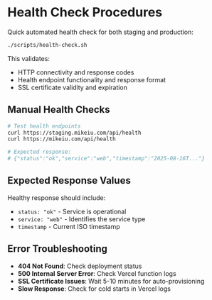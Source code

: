 # Health Check Procedures

Quick automated health check for both staging and production:

```bash
./scripts/health-check.sh
```

This validates:

- HTTP connectivity and response codes
- Health endpoint functionality and response format
- SSL certificate validity and expiration

## Manual Health Checks

```bash
# Test health endpoints
curl https://staging.mikeiu.com/api/health
curl https://mikeiu.com/api/health

# Expected response:
# {"status":"ok","service":"web","timestamp":"2025-08-16T..."}
```

## Expected Response Values

Healthy response should include:

- `status: "ok"` - Service is operational
- `service: "web"` - Identifies the service type
- `timestamp` - Current ISO timestamp

## Error Troubleshooting

- **404 Not Found**: Check deployment status
- **500 Internal Server Error**: Check Vercel function logs
- **SSL Certificate Issues**: Wait 5-10 minutes for auto-provisioning
- **Slow Response**: Check for cold starts in Vercel logs
